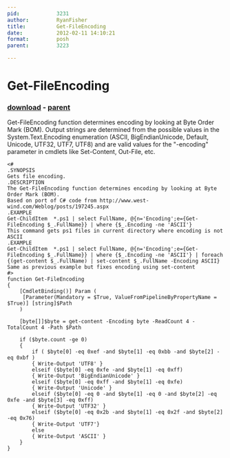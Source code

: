 ```yaml
---
pid:            3231
author:         RyanFisher
title:          Get-FileEncoding
date:           2012-02-11 14:10:21
format:         posh
parent:         3223

---
```


# Get-FileEncoding

### [download](//scripts/3231.ps1) - [parent](//scripts/3223.md)

Get-FileEncoding function determines encoding by looking at Byte Order Mark (BOM).  Output strings are determined from the possible values in the System.Text.Encoding enumeration (ASCII, BigEndianUnicode, Default, Unicode, UTF32, UTF7, UTF8) and are valid values for the "-encoding" parameter in cmdlets like Set-Content, Out-File, etc.

```posh
<#
.SYNOPSIS
Gets file encoding.
.DESCRIPTION
The Get-FileEncoding function determines encoding by looking at Byte Order Mark (BOM).
Based on port of C# code from http://www.west-wind.com/Weblog/posts/197245.aspx
.EXAMPLE
Get-ChildItem  *.ps1 | select FullName, @{n='Encoding';e={Get-FileEncoding $_.FullName}} | where {$_.Encoding -ne 'ASCII'}
This command gets ps1 files in current directory where encoding is not ASCII
.EXAMPLE
Get-ChildItem  *.ps1 | select FullName, @{n='Encoding';e={Get-FileEncoding $_.FullName}} | where {$_.Encoding -ne 'ASCII'} | foreach {(get-content $_.FullName) | set-content $_.FullName -Encoding ASCII}
Same as previous example but fixes encoding using set-content
#>
function Get-FileEncoding
{
    [CmdletBinding()] Param (
     [Parameter(Mandatory = $True, ValueFromPipelineByPropertyName = $True)] [string]$Path
    )

    [byte[]]$byte = get-content -Encoding byte -ReadCount 4 -TotalCount 4 -Path $Path

    if ($byte.count -ge 0)
    {
        if ( $byte[0] -eq 0xef -and $byte[1] -eq 0xbb -and $byte[2] -eq 0xbf )
        { Write-Output 'UTF8' }
        elseif ($byte[0] -eq 0xfe -and $byte[1] -eq 0xff)
        { Write-Output 'BigEndianUnicode' }
        elseif ($byte[0] -eq 0xff -and $byte[1] -eq 0xfe)
        { Write-Output 'Unicode' }
        elseif ($byte[0] -eq 0 -and $byte[1] -eq 0 -and $byte[2] -eq 0xfe -and $byte[3] -eq 0xff)
        { Write-Output 'UTF32' }
        elseif ($byte[0] -eq 0x2b -and $byte[1] -eq 0x2f -and $byte[2] -eq 0x76)
        { Write-Output 'UTF7'}
        else
        { Write-Output 'ASCII' }
    }
}
```
